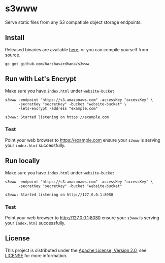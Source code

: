 # s3www
Serve static files from any S3 compatible object storage endpoints.

## Install
Released binaries are available [here](https://github.com/harshavardhana/s3www/releases), or you can compile yourself from source.

```
go get github.com/harshavardhana/s3www
```

## Run with Let's Encrypt
Make sure you have `index.html` under `website-bucket`
```
s3www -endpoint "https://s3.amazonaws.com" -accessKey "accessKey" \
      -secretKey "secretKey" -bucket "website-bucket" \
      -lets-encrypt -address "example.com"

s3www: Started listening on https://example.com
```

### Test
Point your web browser to https://example.com ensure your `s3www` is serving your `index.html` successfully.


## Run locally
Make sure you have `index.html` under `website-bucket`
```
s3www -endpoint "https://s3.amazonaws.com" -accessKey "accessKey" \
      -secretKey "secretKey" -bucket "website-bucket"

s3www: Started listening on http://127.0.0.1:8080
```

### Test
Point your web browser to http://127.0.0.1:8080 ensure your `s3www` is serving your `index.html` successfully.

## License
This project is distributed under the [Apache License, Version 2.0](http://www.apache.org/licenses/LICENSE-2.0), see [LICENSE](./LICENSE) for more information.

